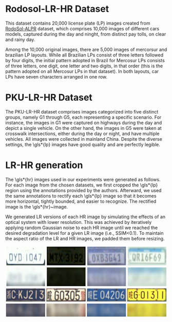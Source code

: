 # Rodosol-LR-HR Dataset

This dataset contains 20,000 license plate (LP) images created from [RodoSol-ALPR](https://github.com/raysonlaroca/rodosol-alpr-dataset) dataset, which comprises 10,000 images of different cars models, captured during the day and ninght, from distinct pay tolls, on clear and rainy day.

Among the 10,000 original images, there are 5,000 images of mercorsur and brazilian LP layouts. While all Brazilian LPs consist of three letters followed by four digits, the initial pattern adopted in Brazil for Mercosur LPs consists of three letters, one digit, one letter and two digits, in that order (this is the pattern adopted on all Mercosur LPs in that dataset). In both layouts, car LPs have seven characters arranged in one row.

# PKU-LR-HR Dataset

The PKU-LR-HR dataset comprises images categorized into five distinct groups, namely G1 through G5, each representing a specific scenario. For instance, the images in G1 were captured on highways during the day and depict a single vehicle. On the other hand, the images in G5 were taken at crosswalk intersections, either during the day or night, and have multiple vehicles.
All images were collected in mainland China. Despite the diverse settings, the \gls*{lp} images have good quality and are perfectly legible.

# LR-HR generation

The \gls*{hr} images used in our experiments were generated as follows. For each image from the chosen datasets, we first cropped the \gls*{lp} region using the annotations provided by the authors. Afterward, we used the same annotations to rectify each \gls*{lp} image so that it becomes more horizontal, tightly bounded, and easier to recognize. The rectified image is the \gls*{hr}~image.

We generated LR versions of each HR image by simulating the effects of an optical system with lower resolution. This was achieved by iteratively applying random Gaussian noise to each HR image until we reached the desired degradation level for a given LR image (i.e., SSIM<0.1). To maintain the aspect ratio of the LR and HR images, we padded them before resizing.

<img src="./media/image2.png" width="600"/>  
<img src="./media/image.png" width="600"/>  
